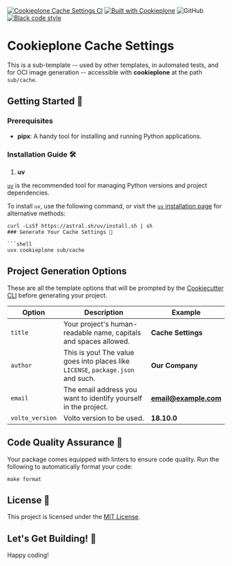 [![Cookieplone Cache Settings CI](https://github.com/plone/cookieplone-templates/actions/workflows/sub_cache.yml/badge.svg)](https://github.com/plone/cookieplone-templates/actions/workflows/sub_cache.yml)
[![Built with Cookieplone](https://img.shields.io/badge/built%20with-Cookiecutter-ff69b4.svg?logo=cookiecutter)](https://github.com/plone/cookieplone-templates/)
![GitHub](https://img.shields.io/github/license/plone/cookieplone-templates)
[![Black code style](https://img.shields.io/badge/code%20style-black-000000.svg)](https://github.com/ambv/black)

# Cookieplone Cache Settings

This is a sub-template -- used by other templates, in automated tests, and for OCI image generation -- accessible with **cookieplone** at the path `sub/cache`.

## Getting Started 🏁

### Prerequisites

- **pipx**: A handy tool for installing and running Python applications.

### Installation Guide 🛠️

1. **uv**

[`uv`](https://docs.astral.sh/uv/) is the recommended tool for managing Python versions and project dependencies.

To install `uv`, use the following command, or visit the [`uv` installation page](https://docs.astral.sh/uv/getting-started/installation/) for alternative methods:

```shell
curl -LsSf https://astral.sh/uv/install.sh | sh
### Generate Your Cache Settings 🎉

```shell
uvx cookieplone sub/cache
```

## Project Generation Options

These are all the template options that will be prompted by the [Cookiecutter CLI](https://github.com/cookiecutter/cookiecutter) before generating your project.

| Option                | Description                                                                                                                                          | Example                       |
| --------------------- | ---------------------------------------------------------------------------------------------------------------------------------------------------- | ----------------------------- |
| `title`  | Your project's human-readable name, capitals and spaces allowed.                                                                                     | **Cache Settings**                |
| `author`              | This is you! The value goes into places like ``LICENSE``, ``package.json`` and such.                                                                     | **Our Company**               |
| `email`               | The email address you want to identify yourself in the project.                                                                                      | **email@example.com**         |
| `volto_version` | Volto version to be used. | **18.10.0**    |


## Code Quality Assurance 🧐

Your package comes equipped with linters to ensure code quality. Run the following to automatically format your code:

```shell
make format
```

## License 📜

This project is licensed under the [MIT License](/LICENSE).

## Let's Get Building! 🚀

Happy coding!
